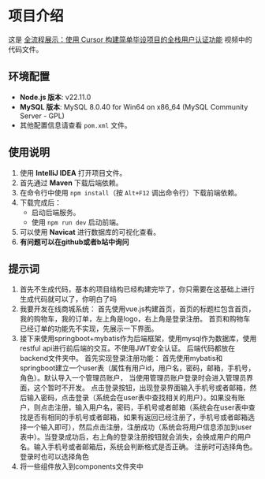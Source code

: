 # 项目介绍

这是 [全流程展示：使用 Cursor 构建简单毕设项目的全栈用户认证功能](https://www.bilibili.com/video/BV1P8w8eXEqJ/?vd_source=f5c26cc4a785921d1ff8d0cb502c927c) 视频中的代码文件。

## 环境配置

- **Node.js 版本**: v22.11.0
- **MySQL 版本**: MySQL 8.0.40 for Win64 on x86_64 (MySQL Community Server - GPL)
- 其他配置信息请查看 `pom.xml` 文件。

## 使用说明

1. 使用 **IntelliJ IDEA** 打开项目文件。
2. 首先通过 **Maven** 下载后端依赖。
3. 在命令行中使用 `npm install`（按 `Alt+F12` 调出命令行）下载前端依赖。
4. 下载完成后：
   - 启动后端服务。
   - 使用 `npm run dev` 启动前端。
5. 可以使用 **Navicat** 进行数据库的可视化查看。
6. **有问题可以在github或者b站中询问**

## 提示词

1. 首先不生成代码，基本的项目结构已经构建完毕了，你只需要在这基础上进行生成代码就可以了，你明白了吗
2. 我要开发在线商城系统：
首先使用vue.js构建首页，首页的标题栏包含首页，我的购物车，我的订单，左上角是logo，右上角是登录注册。
首页和购物车已经订单的功能先不实现，先展示一下界面。
3. 接下来使用springboot+mybatis作为后端框架，使用mysql作为数据库，使用restful api进行前后端的交互。不使用JWT安全认证。
后端代码都放在backend文件夹中。
 首先实现登录注册功能： 首先使用mybatis和springboot建立一个user表（属性有用户id，用户名，密码，邮箱，手机号，角色）。默认导入一个管理员账户， 当使用管理员账户登录时会进入管理员界面，这个暂时不开发。 点击登录按钮，出现登录界面输入手机号或者邮箱，然后输入密码，点击登录（系统会在user表中查找相关的用户）。如果没有账户，则点击注册，输入用户名，密码，手机号或者邮箱（系统会在user表中查找是否有相同的手机号或者邮箱，如果有返回已经注册了，手机号或者邮箱选择一个输入即可），然后点击注册，注册成功（系统会将用户信息添加到user表中）。当登录成功后，右上角的登录注册按钮就会消失，会换成用户的用户名。输入手机号或者邮箱后，系统会判断格式是否正确。
注册时可选择角色。登录时也可以选择角色
4. 将一些组件放入到components文件夹中
